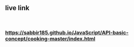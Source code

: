 ## live link
<br>

### https://sabbir185.github.io/JavaScript/API-basic-concept/cooking-master/index.html